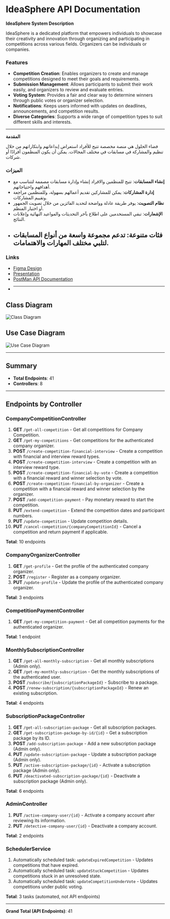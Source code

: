 # IdeaSphere API Documentation

**IdeaSphere System Description**

IdeaSphere is a dedicated platform that empowers individuals to showcase their creativity and innovation through organizing and participating in competitions across various fields. Organizers can be individuals or companies.

### Features

- **Competition Creation**: Enables organizers to create and manage competitions designed to meet their goals and requirements.
- **Submission Management**: Allows participants to submit their work easily, and organizers to review and evaluate entries.
- **Voting System**: Provides a fair and clear way to determine winners through public votes or organizer selection.
- **Notifications**: Keeps users informed with updates on deadlines, announcements, and competition results.
- **Diverse Categories**: Supports a wide range of competition types to suit different skills and interests.

---

**المقدمة**

فضاء الحلول هي منصة مخصصة تتيح للأفراد استعراض إبداعاتهم وابتكاراتهم من خلال تنظيم والمشاركة في مسابقات في مختلف المجالات. يمكن أن يكون المنظمون أفرادًا أو شركات.

### الميزات

- **إنشاء المسابقات**: تتيح للمنظمين والافراد إنشاء وإدارة مسابقات مصممة لتتناسب مع أهدافهم واحتياجاتهم.
- **إدارة المشاركات**: يمكن للمشاركين تقديم أعمالهم بسهولة، وللمنظمين مراجعة وتقييم المشاركات.
- **نظام التصويت**: يوفر طريقة عادلة وواضحة لتحديد الفائزين من خلال تصويت الجمهور أو اختيار المنظم.
- **الإشعارات**: تبقي المستخدمين على اطلاع بآخر التحديثات والمواعيد النهائية وإعلانات النتائج.
- **فئات متنوعة**: تدعم مجموعة واسعة من أنواع المسابقات لتلبي مختلف المهارات والاهتمامات.
  ---
### Links

- [Figma Design](https://www.figma.com/proto/oUBCUch383eDZlzbEHI1jv/IdeaSphere?node-id=61-497&p=f&t=1zzA4JYAwr813AdI-1&scaling=contain&content-scaling=fixed&page-id=0%3A1)
- [Presentation](https://www.canva.com/design/DAGbau1CiMA/fg470odHkUVnt0vgD1Unmg/edit)
- [PostMan API Documentation](https://documenter.getpostman.com/view/39709949/2sAYJAcwWX)
- 
  ---

## Class Diagram

![Class Diagram](https://cdn.discordapp.com/attachments/1321830373256335403/1325847348890566749/IdeaSphereClassDiagram.drawio.png?ex=677d4711&is=677bf591&hm=544b66b3840b4305752da97ce688d9c900d7666a08bf0c9d47adc8376e722fe1&)

## Use Case Diagram

![Use Case Diagram](https://cdn.discordapp.com/attachments/1321830373256335403/1325964561186164766/ideaSphereUseCase.drawio.png?ex=677db43a&is=677c62ba&hm=db0d9c750d1284664d39951e937a190b0a289b3b464040db2fb2f33d58abb08a&)

---

## Summary

- **Total Endpoints**: 41
- **Controllers**: 8

---

## Endpoints by Controller

### CompanyCompetitionController

1. **GET** `/get-all-competition` - Get all competitions for Company Competition.
2. **GET** `/get-my-competitions` - Get competitions for the authenticated company organizer.
3. **POST** `/create-competition-financial-interview` - Create a competition with financial and interview reward types.
4. **POST** `/create-competition-interview` - Create a competition with an interview reward type.
5. **POST** `/create-competition-financial-by-vote` - Create a competition with a financial reward and winner selection by vote.
6. **POST** `/create-competition-financial-by-organizer` - Create a competition with a financial reward and winner selection by the organizer.
7. **POST** `/add-competition-payment` - Pay monetary reward to start the competition.
8. **PUT** `/extend-competition` - Extend the competition dates and participant numbers.
9. **PUT** `/update-competition` - Update competition details.
10. **PUT** `/cancel-competition/{companyCompetitionId}` - Cancel a competition and return payment if applicable.

**Total**: 10 endpoints

### CompanyOrganizerController

1. **GET** `/get-profile` - Get the profile of the authenticated company organizer.
2. **POST** `/register` - Register as a company organizer.
3. **PUT** `/update-profile` - Update the profile of the authenticated company organizer.

**Total**: 3 endpoints

### CompetitionPaymentController

1. **GET** `/get-my-competition-payment` - Get all competition payments for the authenticated organizer.

**Total**: 1 endpoint

### MonthlySubscriptionController

1. **GET** `/get-all-monthly-subscription` - Get all monthly subscriptions (Admin only).
2. **GET** `/get-my-monthly-subscription` - Get the monthly subscriptions of the authenticated user.
3. **POST** `/subscribe/{subscriptionPackageId}` - Subscribe to a package.
4. **POST** `/renew-subscription/{subscriptionPackageId}` - Renew an existing subscription.

**Total**: 4 endpoints

### SubscriptionPackageController

1. **GET** `/get-all-subscription-package` - Get all subscription packages.
2. **GET** `/get-subscription-package-by-id/{id}` - Get a subscription package by its ID.
3. **POST** `/add-subscription-package` - Add a new subscription package (Admin only).
4. **PUT** `/update-subscription-package` - Update a subscription package (Admin only).
5. **PUT** `/active-subscription-package/{id}` - Activate a subscription package (Admin only).
6. **PUT** `/deactivated-subscription-package/{id}` - Deactivate a subscription package (Admin only).

**Total**: 6 endpoints

### AdminController

1. **PUT** `/active-company-user/{id}` - Activate a company account after reviewing its information.
2. **PUT** `/detective-company-user/{id}` - Deactivate a company account.

**Total**: 2 endpoints

### SchedulerService

1. Automatically scheduled task: `updateExpiredCompetition` - Updates competitions that have expired.
2. Automatically scheduled task: `updateStuckCompetition` - Updates competitions stuck in an unresolved state.
3. Automatically scheduled task: `updateCompetitionUnderVote` - Updates competitions under public voting.

**Total**: 3 tasks (automated, not API endpoints)

---

**Grand Total (API Endpoints)**: 41



